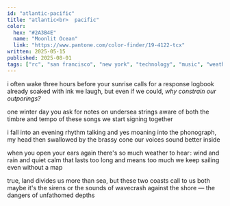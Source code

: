 ```yaml
---
id: "atlantic-pacific"
title: "atlantic<br>  pacific"
color:
  hex: "#2A3B4E"
  name: "Moonlit Ocean"
  link: "https://www.pantone.com/color-finder/19-4122-tcx"
written: 2025-05-15
published: 2025-08-01
tags: ["rc", "san francisco", "new york", "technology", "music", "weather", "sea", "ink", "distance","🌿"]
---
```


i often wake three hours before
your sunrise calls for a response
logbook already soaked with ink
we laugh, but even if we could,
*why constrain our outporings?*

one winter day you ask for
notes on undersea strings
aware of both the timbre
and tempo of these songs
we start signing together

i fall into an evening rhythm
talking and yes moaning into
the phonograph, my head then
swallowed by the brassy cone
our voices sound better inside

when you open your ears again
there's so much weather to hear :
wind and rain and quiet calm that
lasts too long and means too much
we keep sailing even without a map

true, land divides us more than sea,
but these two coasts call to us both
maybe it's the sirens or the sounds 
of wavecrash against the shore —
the dangers of unfathomed depths